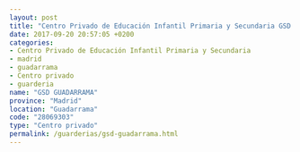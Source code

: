 ```yaml
---
layout: post
title: "Centro Privado de Educación Infantil Primaria y Secundaria GSD GUADARRAMA"
date: 2017-09-20 20:57:05 +0200
categories:
- Centro Privado de Educación Infantil Primaria y Secundaria
- madrid
- guadarrama
- Centro privado
- guarderia
name: "GSD GUADARRAMA"
province: "Madrid"
location: "Guadarrama"
code: "28069303"
type: "Centro privado"
permalink: /guarderias/gsd-guadarrama.html
---
```

